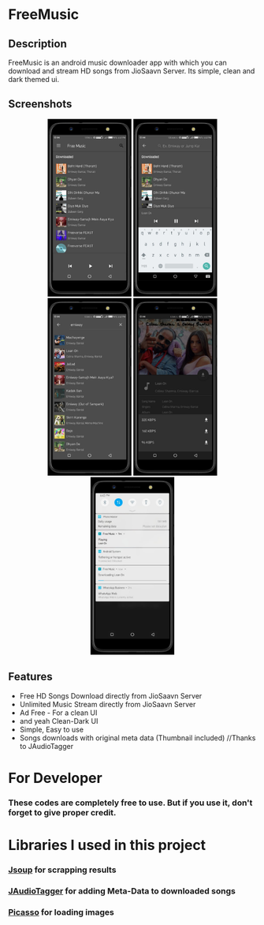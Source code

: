 # FreeMusic
## Description
FreeMusic is an android music downloader app with which you can download and stream HD songs from JioSaavn Server.
Its simple, clean and dark themed ui.
## Screenshots
<p align="center">
<img  src="/screenshot/1.png" width="170" height="360" alt="screenshot">
<img  src="/screenshot/2.png" width="170" height="360" alt="screenshot">
<img src="/screenshot/3.png" width="170" height="360" alt="screenshot">
<img  src="/screenshot/4.png" width="170" height="360" alt="screenshot">
<img " src="/screenshot/5.png" width="170" height="360" alt="screenshot">
  </p>

## Features
* Free HD Songs Download directly from JioSaavn Server
* Unlimited Music Stream directly from JioSaavn Server
* Ad Free - For a clean UI 
* and yeah Clean-Dark UI
* Simple, Easy to use
* Songs downloads with original meta data (Thumbnail included) //Thanks to JAudioTagger

# For Developer
### These codes are completely free to use. But if you use it, don't forget to give proper credit.
#
# Libraries I used in this project
### [Jsoup](https://jsoup.org) for scrapping results
### [JAudioTagger](http://www.jthink.net/jaudiotagger/) for adding Meta-Data to downloaded songs
### [Picasso](https://square.github.io/picasso/) for loading images
### 
